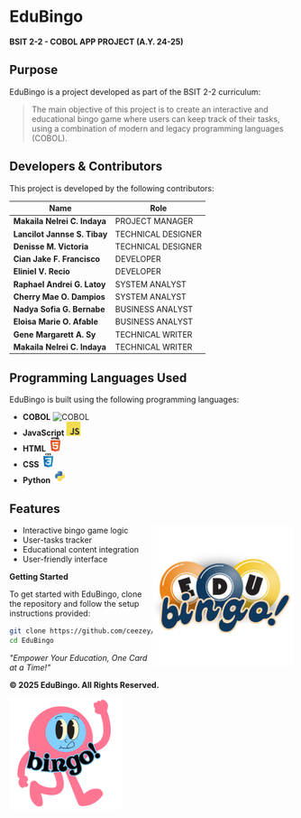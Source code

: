 # EduBingo

**BSIT 2-2 - COBOL APP PROJECT (A.Y. 24-25)**

## Purpose

EduBingo is a project developed as part of the BSIT 2-2 curriculum: 
> The main objective of this project is to create an interactive and educational bingo game where users can keep track of their tasks, using a combination of modern and legacy programming languages (COBOL). 

## Developers & Contributors

This project is developed by the following contributors:

| Name | Role |
| --- | --- |
| **Makaila Nelrei C. Indaya** | PROJECT MANAGER |
| **Lancilot Jannse S. Tibay** | TECHNICAL DESIGNER |
| **Denisse M. Victoria** | TECHNICAL DESIGNER |
| **Cian Jake F. Francisco** | DEVELOPER |
| **Eliniel V. Recio** | DEVELOPER |
| **Raphael Andrei G. Latoy** | SYSTEM ANALYST |
| **Cherry Mae O. Dampios** | SYSTEM ANALYST |
| **Nadya Sofia G. Bernabe** | BUSINESS ANALYST |
| **Eloisa Marie O. Afable** | BUSINESS ANALYST |
| **Gene Margarett A. Sy** | TECHNICAL WRITER |
| **Makaila Nelrei C. Indaya** | TECHNICAL WRITER |

## Programming Languages Used

EduBingo is built using the following programming languages:

- **COBOL** <img src="https://cdn.prod.website-files.com/6047a9e35e5dc54ac86ddd90/63018724eab2481fa8f88ef4_1d1684aa.png" alt="COBOL" width="25" height="25"/> 
- **JavaScript** <img src="https://raw.githubusercontent.com/github/explore/main/topics/javascript/javascript.png" alt="JavaScript" width="25" height="25"/> 
- **HTML** <img src="https://raw.githubusercontent.com/github/explore/main/topics/html/html.png" alt="HTML" width="25" height="25"/>
- **CSS** <img src="https://raw.githubusercontent.com/github/explore/main/topics/css/css.png" alt="CSS" width="25" height="25"/> 
- **Python** <img src="https://raw.githubusercontent.com/github/explore/main/topics/python/python.png" alt="Python" width="25" height="25"/>

## Features

<img src=https://github.com/ceezey/EduBingo/blob/main/static/css/img/logo.png alt=logo width=250 align=right>

- Interactive bingo game logic
- User-tasks tracker
- Educational content integration
- User-friendly interface

**Getting Started**

To get started with EduBingo, clone the repository and follow the setup instructions provided:

```bash
git clone https://github.com/ceezey/EduBingo.git
cd EduBingo
```
*"Empower Your Education, One Card at a Time!"*

**© 2025 EduBingo. All Rights Reserved.**

<img src=https://github.com/ceezey/EduBingo/blob/main/static/css/img/mimi.png alt="mascot" width=200 align=left>
